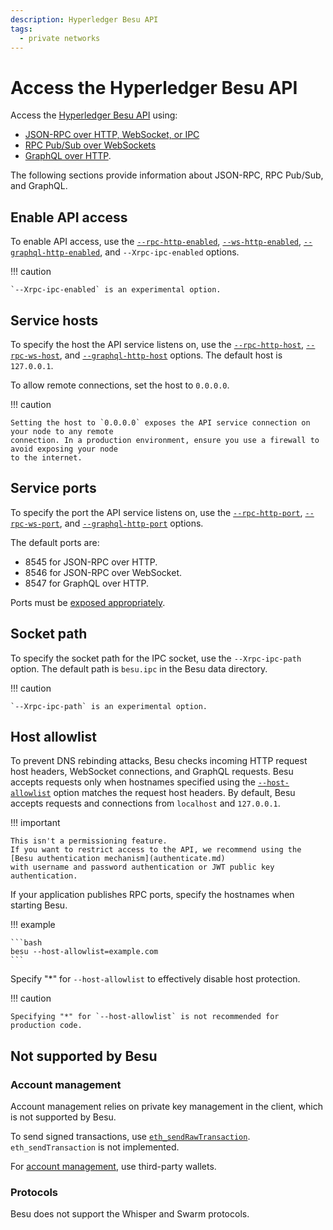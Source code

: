 ```yaml
---
description: Hyperledger Besu API
tags:
  - private networks
---
```


# Access the Hyperledger Besu API

Access the [Hyperledger Besu API](../../reference/api/index.md) using:

* [JSON-RPC over HTTP, WebSocket, or IPC](json-rpc.md)
* [RPC Pub/Sub over WebSockets](rpc-pubsub.md)
* [GraphQL over HTTP](graphql.md).

The following sections provide information about JSON-RPC, RPC Pub/Sub, and GraphQL.

## Enable API access

To enable API access, use the
[`--rpc-http-enabled`](../../reference/cli/options.md#rpc-http-enabled),
[`--ws-http-enabled`](../../reference/cli/options.md#rpc-ws-enabled),
[`--graphql-http-enabled`](../../reference/cli/options.md#graphql-http-enabled), and
`--Xrpc-ipc-enabled` options.

!!! caution

    `--Xrpc-ipc-enabled` is an experimental option.

## Service hosts

To specify the host the API service listens on, use the
[`--rpc-http-host`](../../reference/cli/options.md#rpc-http-host),
[`--rpc-ws-host`](../../reference/cli/options.md#rpc-ws-host), and
[`--graphql-http-host`](../../reference/cli/options.md#graphql-http-host) options. The
default host is `127.0.0.1`.

To allow remote connections, set the host to `0.0.0.0`.

!!! caution

    Setting the host to `0.0.0.0` exposes the API service connection on your node to any remote
    connection. In a production environment, ensure you use a firewall to avoid exposing your node
    to the internet.

## Service ports

To specify the port the API service listens on, use the
[`--rpc-http-port`](../../reference/cli/options.md#rpc-http-port),
[`--rpc-ws-port`](../../reference/cli/options.md#rpc-ws-port), and
[`--graphql-http-port`](../../reference/cli/options.md#graphql-http-port) options.

The default ports are:

* 8545 for JSON-RPC over HTTP.
* 8546 for JSON-RPC over WebSocket.
* 8547 for GraphQL over HTTP.

Ports must be [exposed appropriately](../connect/configure-ports.md).

## Socket path

To specify the socket path for the IPC socket, use the `--Xrpc-ipc-path` option.
The default path is `besu.ipc` in the Besu data directory.

!!! caution

    `--Xrpc-ipc-path` is an experimental option.

## Host allowlist

To prevent DNS rebinding attacks, Besu checks incoming HTTP request host headers, WebSocket connections, and GraphQL
requests.
Besu accepts requests only when hostnames specified using the
[`--host-allowlist`](../../reference/cli/options.md#host-allowlist) option matches the request host headers.
By default, Besu accepts requests and connections from `localhost` and `127.0.0.1`.

!!! important

    This isn't a permissioning feature.
    If you want to restrict access to the API, we recommend using the [Besu authentication mechanism](authenticate.md)
    with username and password authentication or JWT public key authentication.

If your application publishes RPC ports, specify the hostnames when starting Besu.

!!! example

    ```bash
    besu --host-allowlist=example.com
    ```

Specify "*" for `--host-allowlist` to effectively disable host protection.

!!! caution

    Specifying "*" for `--host-allowlist` is not recommended for production code.

## Not supported by Besu

### Account management

Account management relies on private key management in the client, which is not supported by Besu.

To send signed transactions, use
[`eth_sendRawTransaction`](../../reference/api/index.md#eth_sendrawtransaction).
`eth_sendTransaction` is not implemented.

For [account management](../send-transactions.md#use-wallets-for-key-management), use third-party wallets.

### Protocols

Besu does not support the Whisper and Swarm protocols.
